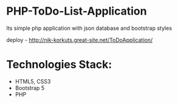 # PHP-ToDo-List-Application
Its simple php application with json database and bootstrap styles

deploy - http://nik-korkuts.great-site.net/ToDoApplication/

# Technologies Stack:
* HTML5, CSS3
* Bootstrap 5
* PHP
